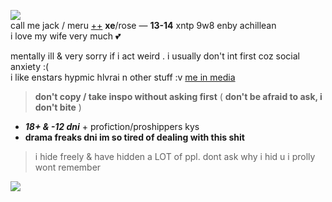 ![](https://cdn.discordapp.com/attachments/1021493695759003668/1085989429040140408/image.png)  
call me jack / meru [++](https://en.pronouns.page/@gigolo) **xe**/rose — **13-14** xntp 9w8 enby achillean  
i love my wife very much 💕  

mentally ill & very sorry if i act weird . i usually don't int first coz social anxiety :(  
i like enstars hypmic hlvrai n other stuff :v [me in media](https://txti.es/lastwish)  

> **don't copy / take inspo without asking first** ( **don't be afraid to ask, i don't bite** )

+ _**18+ & -12 dni**_ + profiction/proshippers kys 
+ **drama freaks dni im so tired of dealing with this shit**
 
> i hide freely & have hidden a LOT of ppl. dont ask why i hid u i prolly wont remember

![](https://cdn.discordapp.com/attachments/729124835296280689/1068074827069542440/image.jpeg)
